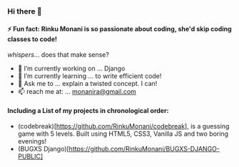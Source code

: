 ### Hi there 👋

#### ⚡ Fun fact: **Rinku Monani** is so passionate about coding, she'd skip coding classes to code! 
*whispers*... does that make sense?

- 🔭 I’m currently working on ... Django
- 🌱 I’m currently learning ... to write efficient code!
- 💬 Ask me to ... explain a twisted concept. I can!
- 📫 reach me at: ... monanira@gmail.com

#### Including a List of my projects in chronological order:
- (codebreak)[https://github.com/RinkuMonani/codebreak], is a guessing game with 5 levels. Built using HTML5, CSS3, Vanilla JS and two boring evenings!
- (BUGXS Django)[https://github.com/RinkuMonani/BUGXS-DJANGO-PUBLIC]
